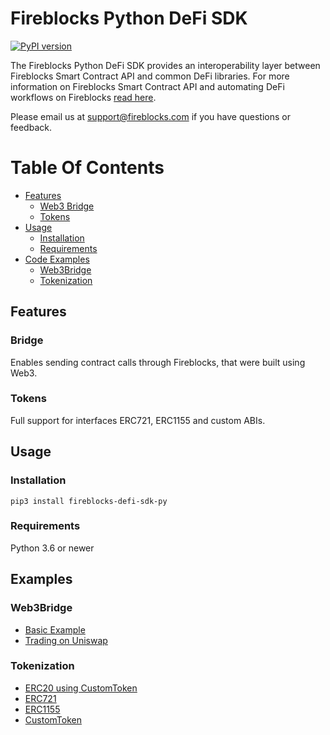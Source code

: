 # Fireblocks Python DeFi SDK
[![PyPI version](https://badge.fury.io/py/fireblocks-defi-sdk-py.svg)](https://badge.fury.io/py/fireblocks-defi-sdk-py)

The Fireblocks Python DeFi SDK provides an interoperability layer between Fireblocks Smart Contract API and common DeFi libraries.
For more information on Fireblocks Smart Contract API and automating DeFi workflows on Fireblocks [read here](https://support.fireblocks.io/hc/en-us/articles/360017709160-Fireblocks-Smart-Contract-API).

Please email us at support@fireblocks.com if you have questions or feedback.
# Table Of Contents
- [Features](#Features)
  - [Web3 Bridge](#Bridge)
  - [Tokens](#Tokens)
- [Usage](#Usage)
  - [Installation](#Installation)
  - [Requirements](#Requirements)
- [Code Examples](#Examples)
  - [Web3Bridge](#Web3Bridge)
  - [Tokenization](#Tokenization)

## Features
### Bridge
Enables sending contract calls through Fireblocks, that were built using Web3.

### Tokens
Full support for interfaces ERC721, ERC1155 and custom ABIs.

## Usage
### Installation
`pip3 install fireblocks-defi-sdk-py`

### Requirements
Python 3.6 or newer

## Examples
### Web3Bridge
* [Basic Example](./fireblocks_defi_sdk_py/examples/basic_example.py)
* [Trading on Uniswap](./fireblocks_defi_sdk_py/examples/uniswap_example.py)

### Tokenization
* [ERC20 using CustomToken](./fireblocks_defi_sdk_py/tokenization/examples/erc20_example.py)
* [ERC721](./fireblocks_defi_sdk_py/tokenization/examples/nft_example.py)
* [ERC1155](./fireblocks_defi_sdk_py/tokenization/examples/multi_token_example.py)
* [CustomToken](./fireblocks_defi_sdk_py/tokenization/examples/custom_token_example.py)